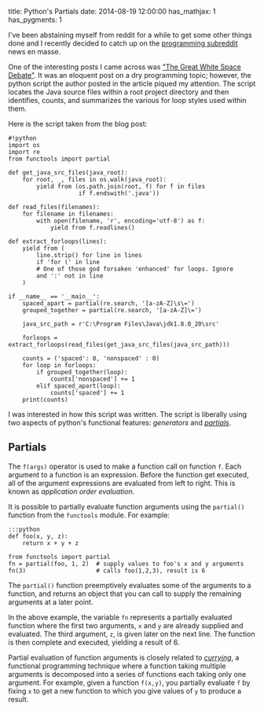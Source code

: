 title: Python's Partials
date: 2014-08-19 12:00:00
has_mathjax: 1
has_pygments: 1

I've been abstaining myself from reddit for a while to get some other things
done and I recently decided to catch up on the [programming subreddit][1] news
en masse.

One of the interesting posts I came across was ["The Great White Space
Debate"][2]. It was an eloquent post on a dry programming topic; however, the
python script the author posted in the article piqued my attention. The script
locates the Java source files within a root project directory and then
identifies, counts, and summarizes the various for loop styles used within
them.  

Here is the script taken from the blog post:

    #!python
    import os
    import re
    from functools import partial
    
    def get_java_src_files(java_root):
        for root, _, files in os.walk(java_root):
            yield from (os.path.join(root, f) for f in files
                        if f.endswith('.java'))
    
    def read_files(filenames):
        for filename in filenames:
            with open(filename, 'r', encoding='utf-8') as f:
                yield from f.readlines()
    
    def extract_forloops(lines):
        yield from (
            line.strip() for line in lines
            if 'for (' in line
            # One of those god forsaken 'enhanced' for loops. Ignore
            and ':' not in line
        )
    
    if __name__ == '__main__':
        spaced_apart = partial(re.search, '[a-zA-Z]\s\=')
        grouped_together = partial(re.search, '[a-zA-Z]\=')
    
        java_src_path = r'C:\Program Files\Java\jdk1.8.0_20\src'
    
        forloops = extract_forloops(read_files(get_java_src_files(java_src_path)))
    
        counts = ('spaced': 0, 'nonspaced' : 0)
        for loop in forloops:
            if grouped_together(loop):
                counts['nonspaced'] += 1
            elif spaced_apart(loop):
                counts['spaced'] += 1
        print(counts)

I was interested in how this script was written.  The script is liberally
using two aspects of python's functional features: _generators_ and
_[partials][4]_.

Partials
--------

The `f(args)` operator is used to make a function call on function `f`.
Each argument to a function is an expression.  Before the function get
executed, all of the argument expressions are evaluated from left to
right.  This is known as _application order evaluation_.

It is possible to partially evaluate function arguments using the
`partial()` function from the `functools` module.  For example:

    :::python
    def foo(x, y, z):
        return x + y + z

    from functools import partial
    fn = partial(foo, 1, 2)  # supply values to foo's x and y arguments 
    fn(3)                    # calls foo(1,2,3), result is 6

The `partial()` function preemptively evaluates some of the arguments to
a function, and returns an object that you can call to supply the
remaining arguments at a later point. 

In the above example, the variable `fn` represents a partially evaluated
function where the first two arguments, `x` and `y` are already supplied and
evaluated.  The third argument, `z`, is given later on the next line. The
function is then complete and executed, yielding a result of 6.

Partial evaluation of function arguments is closely related to
_[currying][3]_, a functional programming technique where a function
taking multiple arguments is decomposed into a series of functions each
taking only one argument. For example, given a function `f(x,y)`, you
partially evaluate `f` by fixing `x` to get a new function to which you
give values of `y` to produce a result.  

[1]: http://www.reddit.com/r/programming 
[2]: https://medium.com/@thechriskiehl/the-great-white-space-debate-3633cba8b5c1
[3]: http://en.wikipedia.org/wiki/Currying
[4]: https://docs.python.org/2/library/functools.html#functools.partial
